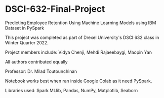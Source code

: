 # DSCI-632-Final-Project
Predicting Employee Retention Using Machine Learning Models using IBM Dataset in PySpark


This project was completed as part of Drexel University's DSCI 632 class in Winter Quarter 2022.


Project members include: Vidya Chenji, Mehdi Rajaeebaygi, Maopin Yan 

All authors contributed equally


Professor: Dr. Milad Toutounchinan 


Notebook works best when ran inside Google Colab as it need PySpark.


Libraries used: Spark MLlib, Pandas, NumPy, Matplotlib, Seaborn
